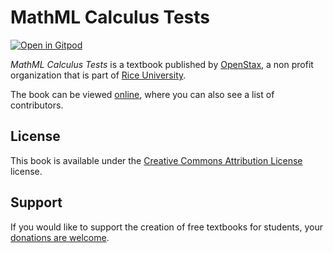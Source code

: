 # MathML Calculus Tests

[![Open in Gitpod](https://gitpod.io/button/open-in-gitpod.svg)](https://gitpod.io/from-referrer/)

_MathML Calculus Tests_ is a textbook published by [OpenStax](https://openstax.org/), a non profit organization that is part of [Rice University](https://www.rice.edu/).

The book can be viewed [online](https://github.com/cnx-user-books/cnxbook-mathml-calculus-tests/releases/latest), where you can also see a list of contributors.

## License
This book is available under the [Creative Commons Attribution License](./LICENSE) license.

## Support
If you would like to support the creation of free textbooks for students, your [donations are welcome](https://riceconnect.rice.edu/donation/support-openstax-banner).
